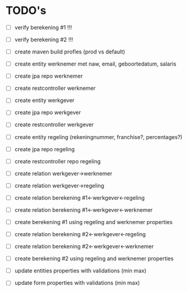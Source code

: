 # TODO's
- [ ] verify berekening #1 !!!
- [ ] verify berekening #2 !!!

- [ ] create maven build profles (prod vs default)

- [ ] create entity werknemer met naw, email, geboortedatum, salaris
- [ ] create jpa repo werknemer
- [ ] create restcontroller werknemer

- [ ] create entity werkgever
- [ ] create jpa repo werkgever
- [ ] create restcontroller werkgever

- [ ] create entity regeling (rekeningnummer, franchise?, percentages?)
- [ ] create jpa repo regeling
- [ ] create restcontroller repo regeling

- [ ] create relation werkgever->werknemer
- [ ] create relation werkgever->regeling

- [ ] create relation berekening #1<-werkgever<-regeling
- [ ] create relation berekening #1<-werkgever<-werknemer
- [ ] create  berekening #1 using regeling and werknemer properties

- [ ] create relation berekening #2<-werkgever<-regeling
- [ ] create relation berekening #2<-werkgever<-werknemer
- [ ] create  berekening #2 using regeling and werknemer properties

- [ ] update entities properties with validations (min max)
- [ ] update form properties  with validations (min max)
